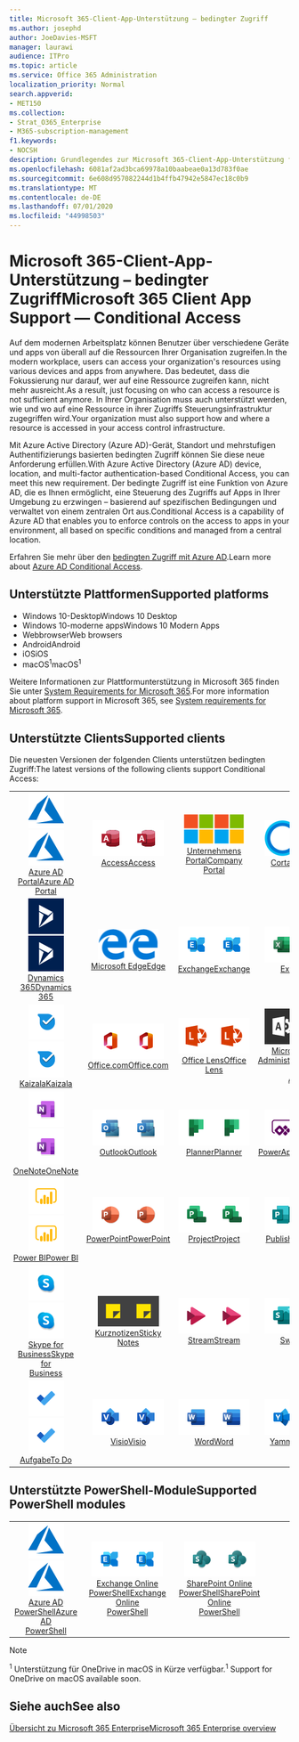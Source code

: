 ```yaml
---
title: Microsoft 365-Client-App-Unterstützung – bedingter Zugriff
ms.author: josephd
author: JoeDavies-MSFT
manager: laurawi
audience: ITPro
ms.topic: article
ms.service: Office 365 Administration
localization_priority: Normal
search.appverid:
- MET150
ms.collection:
- Strat_O365_Enterprise
- M365-subscription-management
f1.keywords:
- NOCSH
description: Grundlegendes zur Microsoft 365-Client-App-Unterstützung für bedingten Zugriff
ms.openlocfilehash: 6081af2ad3bca69978a10baabeae0a13d783f0ae
ms.sourcegitcommit: 6e608d957082244d1b4ffb47942e5847ec18c0b9
ms.translationtype: MT
ms.contentlocale: de-DE
ms.lasthandoff: 07/01/2020
ms.locfileid: "44998503"
---
```

# <a name="microsoft-365-client-app-support--conditional-access"></a><span data-ttu-id="e4ece-103">Microsoft 365-Client-App-Unterstützung – bedingter Zugriff</span><span class="sxs-lookup"><span data-stu-id="e4ece-103">Microsoft 365 Client App Support — Conditional Access</span></span>

<span data-ttu-id="e4ece-104">Auf dem modernen Arbeitsplatz können Benutzer über verschiedene Geräte und apps von überall auf die Ressourcen Ihrer Organisation zugreifen.</span><span class="sxs-lookup"><span data-stu-id="e4ece-104">In the modern workplace, users can access your organization's resources using various devices and apps from anywhere.</span></span> <span data-ttu-id="e4ece-105">Das bedeutet, dass die Fokussierung nur darauf, wer auf eine Ressource zugreifen kann, nicht mehr ausreicht.</span><span class="sxs-lookup"><span data-stu-id="e4ece-105">As a result, just focusing on who can access a resource is not sufficient anymore.</span></span> <span data-ttu-id="e4ece-106">In Ihrer Organisation muss auch unterstützt werden, wie und wo auf eine Ressource in ihrer Zugriffs Steuerungsinfrastruktur zugegriffen wird.</span><span class="sxs-lookup"><span data-stu-id="e4ece-106">Your organization must also support how and where a resource is accessed in your access control infrastructure.</span></span>

<span data-ttu-id="e4ece-107">Mit Azure Active Directory (Azure AD)-Gerät, Standort und mehrstufigen Authentifizierungs basierten bedingten Zugriff können Sie diese neue Anforderung erfüllen.</span><span class="sxs-lookup"><span data-stu-id="e4ece-107">With Azure Active Directory (Azure AD) device, location, and multi-factor authentication-based Conditional Access, you can meet this new requirement.</span></span> <span data-ttu-id="e4ece-108">Der bedingte Zugriff ist eine Funktion von Azure AD, die es Ihnen ermöglicht, eine Steuerung des Zugriffs auf Apps in Ihrer Umgebung zu erzwingen – basierend auf spezifischen Bedingungen und verwaltet von einem zentralen Ort aus.</span><span class="sxs-lookup"><span data-stu-id="e4ece-108">Conditional Access is a capability of Azure AD that enables you to enforce controls on the access to apps in your environment, all based on specific conditions and managed from a central location.</span></span>

<span data-ttu-id="e4ece-109">Erfahren Sie mehr über den [bedingten Zugriff mit Azure AD](https://docs.microsoft.com/azure/active-directory/conditional-access/).</span><span class="sxs-lookup"><span data-stu-id="e4ece-109">Learn more about [Azure AD Conditional Access](https://docs.microsoft.com/azure/active-directory/conditional-access/).</span></span>

## <a name="supported-platforms"></a><span data-ttu-id="e4ece-110">Unterstützte Plattformen</span><span class="sxs-lookup"><span data-stu-id="e4ece-110">Supported platforms</span></span>

 - <span data-ttu-id="e4ece-111">Windows 10-Desktop</span><span class="sxs-lookup"><span data-stu-id="e4ece-111">Windows 10 Desktop</span></span>
 - <span data-ttu-id="e4ece-112">Windows 10-moderne apps</span><span class="sxs-lookup"><span data-stu-id="e4ece-112">Windows 10 Modern Apps</span></span>
 - <span data-ttu-id="e4ece-113">Webbrowser</span><span class="sxs-lookup"><span data-stu-id="e4ece-113">Web browsers</span></span>
 - <span data-ttu-id="e4ece-114">Android</span><span class="sxs-lookup"><span data-stu-id="e4ece-114">Android</span></span>
 - <span data-ttu-id="e4ece-115">iOS</span><span class="sxs-lookup"><span data-stu-id="e4ece-115">iOS</span></span>
 - <span data-ttu-id="e4ece-116">macOS<sup>1</sup></span><span class="sxs-lookup"><span data-stu-id="e4ece-116">macOS<sup>1</sup></span></span>

<span data-ttu-id="e4ece-117">Weitere Informationen zur Plattformunterstützung in Microsoft 365 finden Sie unter [System Requirements for Microsoft 365](https://products.office.com/office-system-requirements).</span><span class="sxs-lookup"><span data-stu-id="e4ece-117">For more information about platform support in Microsoft 365, see [System requirements for Microsoft 365](https://products.office.com/office-system-requirements).</span></span>

## <a name="supported-clients"></a><span data-ttu-id="e4ece-118">Unterstützte Clients</span><span class="sxs-lookup"><span data-stu-id="e4ece-118">Supported clients</span></span>

<span data-ttu-id="e4ece-119">Die neuesten Versionen der folgenden Clients unterstützen bedingten Zugriff:</span><span class="sxs-lookup"><span data-stu-id="e4ece-119">The latest versions of the following clients support Conditional Access:</span></span>

| | | | | | |
|:---:|:---:|:---:|:---:|:---:|:---:|
| <span data-ttu-id="e4ece-120">![Azure-Symbol](media/o365-azure-64x64.png)</span><span class="sxs-lookup"><span data-stu-id="e4ece-120">![Azure icon](media/o365-azure-64x64.png)</span></span> <br> [<span data-ttu-id="e4ece-121">Azure AD <br> Portal</span><span class="sxs-lookup"><span data-stu-id="e4ece-121">Azure AD <br> Portal </span></span>](https://azure.microsoft.com/features/azure-portal/) | <span data-ttu-id="e4ece-122">![Access-Symbol](media/o365-access-64x64.png)</span><span class="sxs-lookup"><span data-stu-id="e4ece-122">![Access icon](media/o365-access-64x64.png)</span></span> <br> [<span data-ttu-id="e4ece-123">Access</span><span class="sxs-lookup"><span data-stu-id="e4ece-123">Access</span></span>](https://products.office.com/access) | <span data-ttu-id="e4ece-124">![Symbol des Unternehmensportals](media/o365-microsoft-64x64.png)</span><span class="sxs-lookup"><span data-stu-id="e4ece-124">![Company portal icon](media/o365-microsoft-64x64.png)</span></span> <br> [<span data-ttu-id="e4ece-125">Unternehmens <br> Portal</span><span class="sxs-lookup"><span data-stu-id="e4ece-125">Company <br> Portal </span></span>](https://docs.microsoft.com/intune-user-help/sign-in-to-the-company-portal)  | <span data-ttu-id="e4ece-126">![Cortana-Symbol](media/o365-cortana-64x64.png)</span><span class="sxs-lookup"><span data-stu-id="e4ece-126">![Cortana icon](media/o365-cortana-64x64.png)</span></span> <br> [<span data-ttu-id="e4ece-127">Cortana</span><span class="sxs-lookup"><span data-stu-id="e4ece-127">Cortana</span></span>](https://www.microsoft.com/cortana) | <span data-ttu-id="e4ece-128">![Vertiefen (Symbol)](media/o365-delve-64x64.png)</span><span class="sxs-lookup"><span data-stu-id="e4ece-128">![Delve icon](media/o365-delve-64x64.png)</span></span> <br> [<span data-ttu-id="e4ece-129">Delve</span><span class="sxs-lookup"><span data-stu-id="e4ece-129">Delve</span></span>](https://products.office.com/business/intelligent-search) 
| <span data-ttu-id="e4ece-130">![Dynamics 365-Symbol](media/o365-dynamics365-64x64.png)</span><span class="sxs-lookup"><span data-stu-id="e4ece-130">![Dynamics 365 icon](media/o365-dynamics365-64x64.png)</span></span> <br> [<span data-ttu-id="e4ece-131">Dynamics 365</span><span class="sxs-lookup"><span data-stu-id="e4ece-131">Dynamics 365</span></span>](https://dynamics.microsoft.com) | <span data-ttu-id="e4ece-132">![Edge-Symbol](media/o365-edge-64x64.png)</span><span class="sxs-lookup"><span data-stu-id="e4ece-132">![Edge icon](media/o365-edge-64x64.png)</span></span> <br> [<span data-ttu-id="e4ece-133">Microsoft Edge</span><span class="sxs-lookup"><span data-stu-id="e4ece-133">Edge</span></span>](https://www.microsoft.com/windows/microsoft-edge) | <span data-ttu-id="e4ece-134">![Exchange-Symbol](media/o365-exchange-64x64.png)</span><span class="sxs-lookup"><span data-stu-id="e4ece-134">![Exchange icon](media/o365-exchange-64x64.png)</span></span> <br> [<span data-ttu-id="e4ece-135">Exchange</span><span class="sxs-lookup"><span data-stu-id="e4ece-135">Exchange</span></span>](https://products.office.com/exchange/exchange-online) | <span data-ttu-id="e4ece-136">![Excel-Symbol](media/o365-excel-64x64.png)</span><span class="sxs-lookup"><span data-stu-id="e4ece-136">![Excel icon](media/o365-excel-64x64.png)</span></span> <br> [<span data-ttu-id="e4ece-137">Excel</span><span class="sxs-lookup"><span data-stu-id="e4ece-137">Excel</span></span>](https://products.office.com/excel) | <span data-ttu-id="e4ece-138">![Symbol "Formulare"](media/o365-forms-64x64.png)</span><span class="sxs-lookup"><span data-stu-id="e4ece-138">![Forms icon](media/o365-forms-64x64.png)</span></span> <br> [<span data-ttu-id="e4ece-139">Formulare</span><span class="sxs-lookup"><span data-stu-id="e4ece-139">Forms</span></span>](https://flow.microsoft.com/connectors/shared_microsoftforms/microsoft-forms/) 
| <span data-ttu-id="e4ece-140">![Kaizala-Symbol](media/o365-kaizala-64x64.png)</span><span class="sxs-lookup"><span data-stu-id="e4ece-140">![Kaizala icon](media/o365-kaizala-64x64.png)</span></span> <br> [<span data-ttu-id="e4ece-141">Kaizala</span><span class="sxs-lookup"><span data-stu-id="e4ece-141">Kaizala</span></span>](https://products.office.com/en/business/microsoft-kaizala) | <span data-ttu-id="e4ece-142">![Office.com-Symbol](media/o365-office-64x64.png)</span><span class="sxs-lookup"><span data-stu-id="e4ece-142">![Office.com icon](media/o365-office-64x64.png)</span></span> <br> [<span data-ttu-id="e4ece-143">Office.com</span><span class="sxs-lookup"><span data-stu-id="e4ece-143">Office.com</span></span>](https://www.office.com/) | <span data-ttu-id="e4ece-144">![Linsen Symbol](media/o365-lens-64x64.png)</span><span class="sxs-lookup"><span data-stu-id="e4ece-144">![Lens icon](media/o365-lens-64x64.png)</span></span> <br> [<span data-ttu-id="e4ece-145">Office Lens</span><span class="sxs-lookup"><span data-stu-id="e4ece-145">Office Lens</span></span>](https://www.microsoft.com/p/office-lens/9wzdncrfj3t8?activetab=pivot%3Aoverviewtab) | <span data-ttu-id="e4ece-146">![Office 365 Administrator Symbol](media/o365-o365admin-64x64.png)</span><span class="sxs-lookup"><span data-stu-id="e4ece-146">![Office 365 Admin icon](media/o365-o365admin-64x64.png)</span></span> <br> [<span data-ttu-id="e4ece-147">Microsoft 365- <br> Administrator</span><span class="sxs-lookup"><span data-stu-id="e4ece-147">Microsoft 365 <br> Admin</span></span>](https://products.office.com/business/manage-office-365-admin-app) | <span data-ttu-id="e4ece-148">![OneDrive für Unternehmen Symbol](media/o365-OneDrive-64x64.png)</span><span class="sxs-lookup"><span data-stu-id="e4ece-148">![OneDrive for Business icon](media/o365-OneDrive-64x64.png)</span></span> <br> [<span data-ttu-id="e4ece-149">OneDrive<sup>1</sup></span><span class="sxs-lookup"><span data-stu-id="e4ece-149">OneDrive<sup>1</sup></span></span>](https://products.office.com/onedrive-for-business/online-cloud-storage) 
| <span data-ttu-id="e4ece-150">![OneNote-Symbol](media/o365-OneNote-64x64.png)</span><span class="sxs-lookup"><span data-stu-id="e4ece-150">![OneNote icon](media/o365-OneNote-64x64.png)</span></span> <br> [<span data-ttu-id="e4ece-151">OneNote</span><span class="sxs-lookup"><span data-stu-id="e4ece-151">OneNote</span></span>](https://products.office.com/onenote) | <span data-ttu-id="e4ece-152">![Outlook-Symbol](media/o365-outlook-64x64.png)</span><span class="sxs-lookup"><span data-stu-id="e4ece-152">![Outlook icon](media/o365-outlook-64x64.png)</span></span> <br> [<span data-ttu-id="e4ece-153">Outlook</span><span class="sxs-lookup"><span data-stu-id="e4ece-153">Outlook</span></span>](https://products.office.com/outlook) | <span data-ttu-id="e4ece-154">![Planner-Symbol](media/o365-planner-64x64.png)</span><span class="sxs-lookup"><span data-stu-id="e4ece-154">![Planner icon](media/o365-planner-64x64.png)</span></span> <br> [<span data-ttu-id="e4ece-155">Planner</span><span class="sxs-lookup"><span data-stu-id="e4ece-155">Planner</span></span>](https://products.office.com/business/task-management-software) | <span data-ttu-id="e4ece-156">![PowerApps-Symbol](media/o365-powerapps-64x64.png)</span><span class="sxs-lookup"><span data-stu-id="e4ece-156">![PowerApps icon](media/o365-powerapps-64x64.png)</span></span> <br> [<span data-ttu-id="e4ece-157">PowerApps</span><span class="sxs-lookup"><span data-stu-id="e4ece-157">PowerApps</span></span>](https://powerapps.microsoft.com) | <span data-ttu-id="e4ece-158">![Power-Automatisierungs Symbol](media/o365-flow-64x64.png)</span><span class="sxs-lookup"><span data-stu-id="e4ece-158">![Power Automate icon](media/o365-flow-64x64.png)</span></span> <br> [<span data-ttu-id="e4ece-159">Power- <br> Automatisierung</span><span class="sxs-lookup"><span data-stu-id="e4ece-159">Power <br> Automate</span></span>](https://flow.microsoft.com)
| <span data-ttu-id="e4ece-160">![PowerBI-Symbol](media/o365-powerbi-64x64.png)</span><span class="sxs-lookup"><span data-stu-id="e4ece-160">![PowerBI icon](media/o365-powerbi-64x64.png)</span></span> <br> [<span data-ttu-id="e4ece-161">Power BI</span><span class="sxs-lookup"><span data-stu-id="e4ece-161">Power BI</span></span>](https://powerbi.microsoft.com) | <span data-ttu-id="e4ece-162">![PowerPoint-Symbol](media/o365-powerpoint-64x64.png)</span><span class="sxs-lookup"><span data-stu-id="e4ece-162">![PowerPoint icon](media/o365-powerpoint-64x64.png)</span></span> <br> [<span data-ttu-id="e4ece-163">PowerPoint</span><span class="sxs-lookup"><span data-stu-id="e4ece-163">PowerPoint</span></span>](https://products.office.com/powerpoint) | <span data-ttu-id="e4ece-164">![Project-Symbol](media/o365-project-64x64.png)</span><span class="sxs-lookup"><span data-stu-id="e4ece-164">![Project icon](media/o365-project-64x64.png)</span></span> <br> [<span data-ttu-id="e4ece-165">Project</span><span class="sxs-lookup"><span data-stu-id="e4ece-165">Project</span></span>](https://products.office.com/project) | <span data-ttu-id="e4ece-166">![Publisher-Symbol](media/o365-publisher-64x64.png)</span><span class="sxs-lookup"><span data-stu-id="e4ece-166">![Publisher icon](media/o365-publisher-64x64.png)</span></span> <br> [<span data-ttu-id="e4ece-167">Publisher</span><span class="sxs-lookup"><span data-stu-id="e4ece-167">Publisher</span></span>](https://products.office.com/publisher) | <span data-ttu-id="e4ece-168">![SharePoint-Symbol](media/o365-sharepoint-64x64.png)</span><span class="sxs-lookup"><span data-stu-id="e4ece-168">![SharePoint icon](media/o365-sharepoint-64x64.png)</span></span> <br> [<span data-ttu-id="e4ece-169">Share</span><span class="sxs-lookup"><span data-stu-id="e4ece-169">Sharepoint</span></span>](https://products.office.com/sharepoint) 
| <span data-ttu-id="e4ece-170">![Skype for Business-Symbol](media/o365-skypeforbusiness-64x64.png)</span><span class="sxs-lookup"><span data-stu-id="e4ece-170">![Skype for Business icon](media/o365-skypeforbusiness-64x64.png)</span></span> <br> [<span data-ttu-id="e4ece-171">Skype for <br> Business</span><span class="sxs-lookup"><span data-stu-id="e4ece-171">Skype for <br> Business</span></span>](https://www.skype.com/business/) | <span data-ttu-id="e4ece-172">![Symbol für Notizen](media/o365-stickynotes-64x64.png)</span><span class="sxs-lookup"><span data-stu-id="e4ece-172">![Sticky Notes icon](media/o365-stickynotes-64x64.png)</span></span> <br> [<span data-ttu-id="e4ece-173">Kurznotizen</span><span class="sxs-lookup"><span data-stu-id="e4ece-173">Sticky Notes</span></span>](https://www.microsoft.com/p/microsoft-sticky-notes/9nblggh4qghw) | <span data-ttu-id="e4ece-174">![Stream-Symbol](media/o365-stream-64x64.png)</span><span class="sxs-lookup"><span data-stu-id="e4ece-174">![Stream icon](media/o365-stream-64x64.png)</span></span> <br> [<span data-ttu-id="e4ece-175">Stream</span><span class="sxs-lookup"><span data-stu-id="e4ece-175">Stream</span></span>](https://stream.microsoft.com) | <span data-ttu-id="e4ece-176">![Sway-Symbol](media/o365-sway-64x64.png)</span><span class="sxs-lookup"><span data-stu-id="e4ece-176">![Sway icon](media/o365-sway-64x64.png)</span></span> <br> [<span data-ttu-id="e4ece-177">Sway</span><span class="sxs-lookup"><span data-stu-id="e4ece-177">Sway</span></span>](https://sway.com) | <span data-ttu-id="e4ece-178">![Teams-Symbol](media/o365-teams-64x64.png)</span><span class="sxs-lookup"><span data-stu-id="e4ece-178">![Teams icon](media/o365-teams-64x64.png)</span></span> <br> [<span data-ttu-id="e4ece-179">Microsoft Teams</span><span class="sxs-lookup"><span data-stu-id="e4ece-179">Teams</span></span>](https://products.office.com/microsoft-teams/group-chat-software) 
| <span data-ttu-id="e4ece-180">![To-do-Symbol](media/o365-todo-64x64.png)</span><span class="sxs-lookup"><span data-stu-id="e4ece-180">![To Do icon](media/o365-todo-64x64.png)</span></span> <br> [<span data-ttu-id="e4ece-181">Aufgabe</span><span class="sxs-lookup"><span data-stu-id="e4ece-181">To Do</span></span>](https://todo.microsoft.com) | <span data-ttu-id="e4ece-182">![Visio-Symbol](media/o365-visio-64x64.png)</span><span class="sxs-lookup"><span data-stu-id="e4ece-182">![Visio icon](media/o365-visio-64x64.png)</span></span> <br> [<span data-ttu-id="e4ece-183">Visio</span><span class="sxs-lookup"><span data-stu-id="e4ece-183">Visio</span></span>](https://products.office.com/visio/flowchart-software) | <span data-ttu-id="e4ece-184">![Word-Symbol](media/o365-word-64x64.png)</span><span class="sxs-lookup"><span data-stu-id="e4ece-184">![Word icon](media/o365-word-64x64.png)</span></span> <br> [<span data-ttu-id="e4ece-185">Word</span><span class="sxs-lookup"><span data-stu-id="e4ece-185">Word</span></span>](https://products.office.com/word) | <span data-ttu-id="e4ece-186">![Yammer-Symbol](media/o365-yammer-64x64.png)</span><span class="sxs-lookup"><span data-stu-id="e4ece-186">![Yammer icon](media/o365-yammer-64x64.png)</span></span> <br> [<span data-ttu-id="e4ece-187">Yammer</span><span class="sxs-lookup"><span data-stu-id="e4ece-187">Yammer</span></span>](https://products.office.com/yammer/yammer-overview)

## <a name="supported-powershell-modules"></a><span data-ttu-id="e4ece-188">Unterstützte PowerShell-Module</span><span class="sxs-lookup"><span data-stu-id="e4ece-188">Supported PowerShell modules</span></span>

| | | | | | |
|:---:|:---:|:---:|:---:|:---:|:---:|
| <span data-ttu-id="e4ece-189">![Azure-Symbol](media/o365-azure-64x64.png)</span><span class="sxs-lookup"><span data-stu-id="e4ece-189">![Azure icon](media/o365-azure-64x64.png)</span></span> <br> [<span data-ttu-id="e4ece-190">Azure AD <br> PowerShell</span><span class="sxs-lookup"><span data-stu-id="e4ece-190">Azure AD <br> PowerShell</span></span>](https://docs.microsoft.com/powershell/azure/active-directory/overview?view=azureadps-2.0) | <span data-ttu-id="e4ece-191">![Exchange-Symbol](media/o365-exchange-64x64.png)</span><span class="sxs-lookup"><span data-stu-id="e4ece-191">![Exchange icon](media/o365-exchange-64x64.png)</span></span> <br> [<span data-ttu-id="e4ece-192">Exchange Online <br> PowerShell</span><span class="sxs-lookup"><span data-stu-id="e4ece-192">Exchange Online <br> PowerShell</span></span>](https://docs.microsoft.com/powershell/exchange/exchange-online/exchange-online-powershell?view=exchange-ps) | <span data-ttu-id="e4ece-193">![SharePoint-Symbol](media/o365-sharepoint-64x64.png)</span><span class="sxs-lookup"><span data-stu-id="e4ece-193">![SharePoint icon](media/o365-sharepoint-64x64.png)</span></span> <br> [<span data-ttu-id="e4ece-194">SharePoint Online <br> PowerShell</span><span class="sxs-lookup"><span data-stu-id="e4ece-194">SharePoint Online <br> PowerShell</span></span>](https://docs.microsoft.com/powershell/sharepoint/sharepoint-online/connect-sharepoint-online)

> [!NOTE]
> <span data-ttu-id="e4ece-195"><sup>1</sup> Unterstützung für OneDrive in macOS in Kürze verfügbar.</span><span class="sxs-lookup"><span data-stu-id="e4ece-195"><sup>1</sup> Support for OneDrive on macOS available soon.</span></span>

## <a name="see-also"></a><span data-ttu-id="e4ece-196">Siehe auch</span><span class="sxs-lookup"><span data-stu-id="e4ece-196">See also</span></span>

[<span data-ttu-id="e4ece-197">Übersicht zu Microsoft 365 Enterprise</span><span class="sxs-lookup"><span data-stu-id="e4ece-197">Microsoft 365 Enterprise overview</span></span>](https://docs.microsoft.com/microsoft-365/enterprise/microsoft-365-overview)

